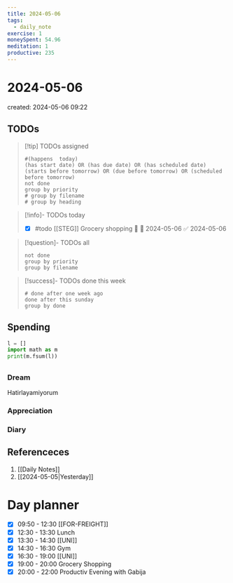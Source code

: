 ```yaml
---
title: 2024-05-06
tags:
  - daily_note
exercise: 1
moneySpent: 54.96 
meditation: 1
productive: 235
---
```

# 2024-05-06
created: 2024-05-06 09:22

## TODOs
>[!tip] TODOs assigned
> ```tasks
> #(happens  today)
> (has start date) OR (has due date) OR (has scheduled date)
> (starts before tomorrow) OR (due before tomorrow) OR (scheduled before tomorrow)
> not done
> group by priority
> # group by filename
> # group by heading
> ```

>[!info]- TODOs today
> - [x] #todo [[STEG]] Grocery shopping 🔽 📅 2024-05-06 ✅ 2024-05-06

>[!question]- TODOs all
> ```tasks
> not done
> group by priority
> group by filename
> ```

>[!success]- TODOs done this week
> ```tasks
> # done after one week ago
> done after this sunday
> group by done
>  ```

## Spending
```python
l = []
import math as m
print(m.fsum(l))
```

##
### Dream
Hatirlayamiyorum
### Appreciation

### Diary

## Referenceces
1. [[Daily Notes]]
2. [[2024-05-05|Yesterday]]

# Day planner

- [x] 09:50 - 12:30 [[FOR-FREIGHT]]
- [x] 12:30 - 13:30 Lunch
- [x] 13:30 - 14:30 [[UNI]]
- [x] 14:30 - 16:30 Gym
- [x] 16:30 - 19:00 [[UNI]]
- [x] 19:00 - 20:00 Grocery Shopping
- [x] 20:00 - 22:00 Productiv Evening with Gabija